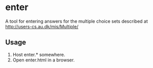 enter
=====

A tool for entering answers for the multiple choice sets described at http://users-cs.au.dk/mis/Multiple/

Usage
-----
1. Host enter.* somewhere.
2. Open enter.html in a browser.

